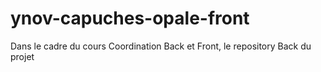 # ynov-capuches-opale-front
Dans le cadre du cours Coordination Back et Front, le repository Back du projet
